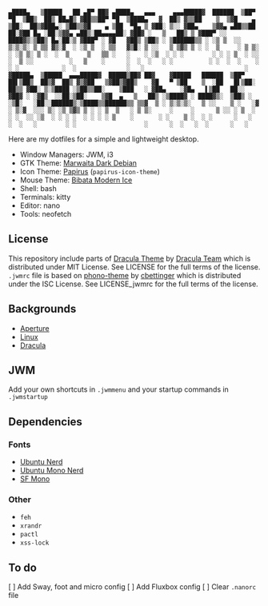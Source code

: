 `
 ▄████▄   ▒█████   ██ ▄█▀ ██▓ ▄████▄   ▄▄▄     ▄▄▄█████▓  ██████ 
▒██▀ ▀█  ▒██▒  ██▒ ██▄█▒ ▓██▒▒██▀ ▀█  ▒████▄   ▓  ██▒ ▓▒▒██    ▒ 
▒▓█    ▄ ▒██░  ██▒▓███▄░ ▒██▒▒▓█    ▄ ▒██  ▀█▄ ▒ ▓██░ ▒░░ ▓██▄   
▒▓▓▄ ▄██▒▒██   ██░▓██ █▄ ░██░▒▓▓▄ ▄██▒░██▄▄▄▄██░ ▓██▓ ░   ▒   ██▒
▒ ▓███▀ ░░ ████▓▒░▒██▒ █▄░██░▒ ▓███▀ ░ ▓█   ▓██▒ ▒██▒ ░ ▒██████▒▒
░ ░▒ ▒  ░░ ▒░▒░▒░ ▒ ▒▒ ▓▒░▓  ░ ░▒ ▒  ░ ▒▒   ▓▒█░ ▒ ░░   ▒ ▒▓▒ ▒ ░
  ░  ▒     ░ ▒ ▒░ ░ ░▒ ▒░ ▒ ░  ░  ▒     ▒   ▒▒ ░   ░    ░ ░▒  ░ ░
░        ░ ░ ░ ▒  ░ ░░ ░  ▒ ░░          ░   ▒    ░      ░  ░  ░  
░ ░          ░ ░  ░  ░    ░  ░ ░            ░  ░              ░  
░                            ░                                   
▓█████▄  ▒█████  ▄▄▄█████▓  █████▒██▓ ██▓    ▓█████   ██████ 
▒██▀ ██▌▒██▒  ██▒▓  ██▒ ▓▒▓██   ▒▓██▒▓██▒    ▓█   ▀ ▒██    ▒ 
░██   █▌▒██░  ██▒▒ ▓██░ ▒░▒████ ░▒██▒▒██░    ▒███   ░ ▓██▄   
░▓█▄   ▌▒██   ██░░ ▓██▓ ░ ░▓█▒  ░░██░▒██░    ▒▓█  ▄   ▒   ██▒
░▒████▓ ░ ████▓▒░  ▒██▒ ░ ░▒█░   ░██░░██████▒░▒████▒▒██████▒▒
 ▒▒▓  ▒ ░ ▒░▒░▒░   ▒ ░░    ▒ ░   ░▓  ░ ▒░▓  ░░░ ▒░ ░▒ ▒▓▒ ▒ ░
 ░ ▒  ▒   ░ ▒ ▒░     ░     ░      ▒ ░░ ░ ▒  ░ ░ ░  ░░ ░▒  ░ ░
 ░ ░  ░ ░ ░ ░ ▒    ░       ░ ░    ▒ ░  ░ ░      ░   ░  ░  ░  
   ░        ░ ░                   ░      ░  ░   ░  ░      ░  
 ░
`  

Here are my dotfiles for a simple and lightweight desktop.

- Window Managers: JWM, i3
- GTK Theme: [Marwaita Dark Debian](https://github.com/darkomarko42/Marwaita-Debian)
- Icon Theme: [Papirus](https://www.pling.com/p/1166289) (`papirus-icon-theme`)
- Mouse Theme: [Bibata Modern Ice](https://www.pling.com/p/1197198)
- Shell: bash
- Terminals: kitty
- Editor: nano
- Tools: neofetch

## License
This repository include parts of [Dracula Theme](https://github.com/dracula/dracula-theme.git) by [Dracula Team](https://github.com/dracula) which is distributed under MIT License. See LICENSE for the full terms of the license.  
`.jwmrc` file is based on [phono-theme](https://github.com/cbettinger/phono-theme) by [cbettinger](https://github.com/cbettinger/) which is distributed under the ISC License. See LICENSE_jwmrc for the full terms of the license.

## Backgrounds
- [Aperture](https://wallup.net/wp-content/uploads/2016/05/27/482-Aperture_Laboratories-Portal.jpg)
- [Linux](https://images.hdqwalls.com/download/tux-penguin-4k-3z-2560x1440.jpg)
- [Dracula](https://raw.githubusercontent.com/dracula/wallpaper/master/first-collection/void.png)

## JWM
Add your own shortcuts in `.jwmmenu` and your startup commands in `.jwmstartup`

## Dependencies
### Fonts
- [Ubuntu Nerd](https://github.com/ryanoasis/nerd-fonts/tree/master/patched-fonts/Ubuntu)
- [Ubuntu Mono Nerd](https://github.com/ryanoasis/nerd-fonts/tree/master/patched-fonts/UbuntuMono)
- [SF Mono](https://developer.apple.com/fonts/)

### Other
- `feh`
- `xrandr`
- `pactl`
- `xss-lock`

## To do
[ ] Add Sway, foot and micro config
[ ] Add Fluxbox config
[ ] Clear `.nanorc` file 
